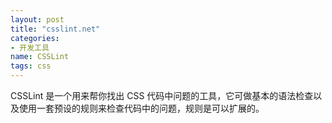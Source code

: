 ```yaml
---
layout: post
title: "csslint.net"
categories:
- 开发工具
name: CSSLint
tags: css
---
```


CSSLint 是一个用来帮你找出 CSS<!--break--> 代码中问题的工具，它可做基本的语法检查以及使用一套预设的规则来检查代码中的问题，规则是可以扩展的。
